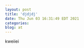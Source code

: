 ```yaml
---
layout: post
title: 'djdjdj'
date: Thu Jun 03 16:31:49 EDT 2021
categories: 
blog: at
---
```

kweiiei